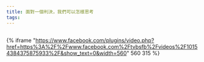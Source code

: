 ```yaml
---
title: 面對一個判決，我們可以怎樣思考
tags:
---
```


##
{% iframe "https://www.facebook.com/plugins/video.php?href=https%3A%2F%2Fwww.facebook.com%2Ftvbsfb%2Fvideos%2F10154384375875933%2F&show_text=0&width=560" 560 315 %}
